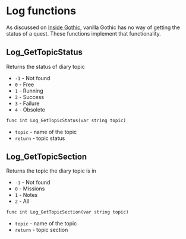 # Log functions
As discussed on [Inside Gothic](https://ataulien.github.io/Inside-Gothic/QuestLog/), vanilla Gothic has no way of getting the status of a quest. These functions implement that functionality.

## Log_GetTopicStatus
Returns the status of diary topic

- `-1` - Not found
- `0` - Free
- `1` - Running
- `2` - Success
- `3` - Failure
- `4` - Obsolete

```dae
func int Log_GetTopicStatus(var string topic)
```

- `topic` - name of the topic
- `return` - topic status

## Log_GetTopicSection
Returns the topic the diary topic is in

- `-1` - Not found
- `0` - Missions
- `1` - Notes
- `2` - All

```dae
func int Log_GetTopicSection(var string topic)
```

- `topic` - name of the topic
- `return` - topic section
